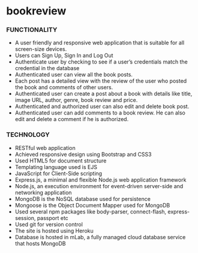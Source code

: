 # bookreview
### FUNCTIONALITY
- A user friendly and responsive web application that is suitable for all screen-size devices.
- Users can Sign Up, Sign In and Log Out
- Authenticate user by checking to see if a user’s credentials match the credential in the database
- Authenticated user can view all the book posts.
- Each post has a detailed view with the review of the user who posted the book and comments of other users.
- Authenticated user can create a post about a book with details like title, image URL, author, genre, book review and price.
- Authenticated and authorized user can also edit and delete book post.
- Authenticated user can add comments to a book review. He can also edit and delete a comment if he is authorized.
### TECHNOLOGY
- RESTful web application
- Achieved responsive design using Bootstrap and CSS3
- Used HTML5 for document structure
- Templating language used is EJS
- JavaScript for Client-Side scripting
- Express.js, a minimal and flexible Node.js web application framework
- Node.js, an execution environment for event-driven server-side and networking application
- MongoDB is the NoSQL database used for persistence
- Mongoose is the Object Document Mapper used for MongoDB
- Used several npm packages like body-parser, connect-flash, express-session, passport etc
- Used git for version control
- The site is hosted using Heroku
- Database is hosted in mLab, a fully managed cloud database service that hosts MongoDB
